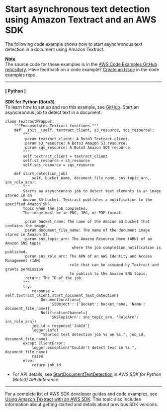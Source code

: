 # Start asynchronous text detection using Amazon Textract and an AWS SDK<a name="example_textract_StartDocumentTextDetection_section"></a>

The following code example shows how to start asynchronous text detection in a document using Amazon Textract\.

**Note**  
The source code for these examples is in the [AWS Code Examples GitHub repository](https://github.com/awsdocs/aws-doc-sdk-examples)\. Have feedback on a code example? [Create an Issue](https://github.com/awsdocs/aws-doc-sdk-examples/issues/new/choose) in the code examples repo\. 

------
#### [ Python ]

**SDK for Python \(Boto3\)**  
 To learn how to set up and run this example, see [GitHub](https://github.com/awsdocs/aws-doc-sdk-examples/tree/main/python/example_code/textract#code-examples)\. 
Start an asynchronous job to detect text in a document\.  

```
class TextractWrapper:
    """Encapsulates Textract functions."""
    def __init__(self, textract_client, s3_resource, sqs_resource):
        """
        :param textract_client: A Boto3 Textract client.
        :param s3_resource: A Boto3 Amazon S3 resource.
        :param sqs_resource: A Boto3 Amazon SQS resource.
        """
        self.textract_client = textract_client
        self.s3_resource = s3_resource
        self.sqs_resource = sqs_resource

    def start_detection_job(
            self, bucket_name, document_file_name, sns_topic_arn, sns_role_arn):
        """
        Starts an asynchronous job to detect text elements in an image stored in an
        Amazon S3 bucket. Textract publishes a notification to the specified Amazon SNS
        topic when the job completes.
        The image must be in PNG, JPG, or PDF format.

        :param bucket_name: The name of the Amazon S3 bucket that contains the image.
        :param document_file_name: The name of the document image stored in Amazon S3.
        :param sns_topic_arn: The Amazon Resource Name (ARN) of an Amazon SNS topic
                              where the job completion notification is published.
        :param sns_role_arn: The ARN of an AWS Identity and Access Management (IAM)
                             role that can be assumed by Textract and grants permission
                             to publish to the Amazon SNS topic.
        :return: The ID of the job.
        """
        try:
            response = self.textract_client.start_document_text_detection(
                DocumentLocation={
                    'S3Object': {'Bucket': bucket_name, 'Name': document_file_name}},
                NotificationChannel={
                    'SNSTopicArn': sns_topic_arn, 'RoleArn': sns_role_arn})
            job_id = response['JobId']
            logger.info(
                "Started text detection job %s on %s.", job_id, document_file_name)
        except ClientError:
            logger.exception("Couldn't detect text in %s.", document_file_name)
            raise
        else:
            return job_id
```
+  For API details, see [StartDocumentTextDetection](https://docs.aws.amazon.com/goto/boto3/textract-2018-06-27/StartDocumentTextDetection) in *AWS SDK for Python \(Boto3\) API Reference*\. 

------

For a complete list of AWS SDK developer guides and code examples, see [Using Amazon Textract with an AWS SDK](sdk-general-information-section.md)\. This topic also includes information about getting started and details about previous SDK versions\.